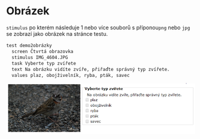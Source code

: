# Obrázek

`stimulus` po kterém následuje 1 nebo více souborů s příponou`png` nebo `jpg` se zobrazí jako obrázek na stránce testu.



```text
test demo2obrázky
  screen Čtvrtá obrazovka
  stimulus IMG_4604.JPG
  task Vyberte typ zvířete
  text Na obrázku vidíte zvíře, přiřaďte správný typ zvířete.
  values plaz, obojživelník, ryba, pták, savec
```

![Prezentace obr&#xE1;zku a tasku vedle n&#x11B;j.](../.gitbook/assets/image%20%2815%29.png)



